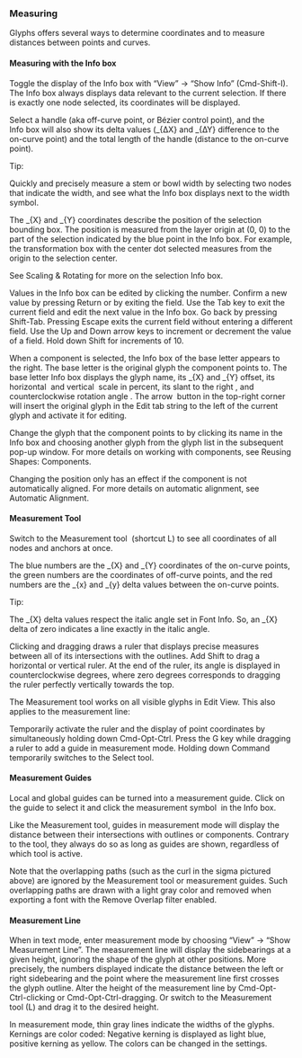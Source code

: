 ### Measuring

Glyphs offers several ways to determine coordinates and to measure distances between points and curves.

#### Measuring with the Info box

Toggle the display of the Info box with “View” → “Show Info” (Cmd-Shift-I).
The Info box always displays data relevant to the current selection.
If there is exactly one node selected, its coordinates will be displayed.

Select a handle (aka off-curve point, or Bézier control point), and the Info box will also show its delta values (_{∆X} and _{∆Y} difference to the on-curve point) and the total length of the handle (distance to the on-curve point).

Tip:

Quickly and precisely measure a stem or bowl width by selecting two nodes that indicate the width, and see what the Info box displays next to the width symbol.

The _{X} and _{Y} coordinates describe the position of the selection bounding box.
The position is measured from the layer origin at (0, 0) to the part of the selection indicated by the blue point in the Info box.
For example, the transformation box with the center dot selected measures from the origin to the selection center.

See Scaling & Rotating for more on the selection Info box.

Values in the Info box can be edited by clicking the number.
Confirm a new value by pressing Return or by exiting the field.
Use the Tab key to exit the current field and edit the next value in the Info box.
Go back by pressing Shift-Tab.
Pressing Escape exits the current field without entering a different field.
Use the Up and Down arrow keys to increment or decrement the value of a field.
Hold down Shift for increments of 10.

When a component is selected, the Info box of the base letter appears to the right.
The base letter is the original glyph the component points to.
The base letter Info box displays the glyph name, its _{X} and _{Y} offset, its horizontal  and vertical  scale in percent, its slant to the right , and counterclockwise rotation angle .
The arrow  button in the top-right corner will insert the original glyph in the Edit tab string to the left of the current glyph and activate it for editing.

Change the glyph that the component points to by clicking its name in the Info box and choosing another glyph from the glyph list in the subsequent pop-up window.
For more details on working with components, see Reusing Shapes: Components.

Changing the position only has an effect if the component is not automatically aligned.
For more details on automatic alignment, see Automatic Alignment.

#### Measurement Tool

Switch to the Measurement tool  (shortcut L) to see all coordinates of all nodes and anchors at once.

The blue numbers are the _{X} and _{Y} coordinates of the on-curve points, the green numbers are the coordinates of off-curve points, and the red numbers are the _{x} and _{y} delta values between the on-curve points.

Tip:

The _{X} delta values respect the italic angle set in Font Info.
So, an _{X} delta of zero indicates a line exactly in the italic angle.

Clicking and dragging draws a ruler that displays precise measures between all of its intersections with the outlines.
Add Shift to drag a horizontal or vertical ruler.
At the end of the ruler, its angle is displayed in counterclockwise degrees, where zero degrees corresponds to dragging the ruler perfectly vertically towards the top.

The Measurement tool works on all visible glyphs in Edit View.
This also applies to the measurement line:

Temporarily activate the ruler and the display of point coordinates by simultaneously holding down Cmd-Opt-Ctrl.
Press the G key while dragging a ruler to add a guide in measurement mode.
Holding down Command temporarily switches to the Select tool.

#### Measurement Guides

Local and global guides can be turned into a measurement guide.
Click on the guide to select it and click the measurement symbol  in the Info box.

Like the Measurement tool, guides in measurement mode will display the distance between their intersections with outlines or components.
Contrary to the tool, they always do so as long as guides are shown, regardless of which tool is active.

Note that the overlapping paths (such as the curl in the sigma pictured above) are ignored by the Measurement tool or measurement guides.
Such overlapping paths are drawn with a light gray color and removed when exporting a font with the Remove Overlap filter enabled.

#### Measurement Line

When in text mode, enter measurement mode by choosing “View” → “Show Measurement Line”.
The measurement line will display the sidebearings at a given height, ignoring the shape of the glyph at other positions.
More precisely, the numbers displayed indicate the distance between the left or right sidebearing and the point where the measurement line first crosses the glyph outline.
Alter the height of the measurement line by Cmd-Opt-Ctrl-clicking or Cmd-Opt-Ctrl-dragging.
Or switch to the Measurement tool (L) and drag it to the desired height.

In measurement mode, thin gray lines indicate the widths of the glyphs.
Kernings are color coded:
Negative kerning is displayed as light blue, positive kerning as yellow.
The colors can be changed in the settings.